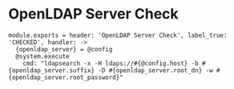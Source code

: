 
#  OpenLDAP Server Check

    module.exports = header: 'OpenLDAP Server Check', label_true: 'CHECKED', handler: ->
      {openldap_server} = @config
      @system.execute
        cmd: "ldapsearch -x -H ldaps://#{@config.host} -b #{openldap_server.suffix} -D #{openldap_server.root_dn} -w #{openldap_server.root_password}"
